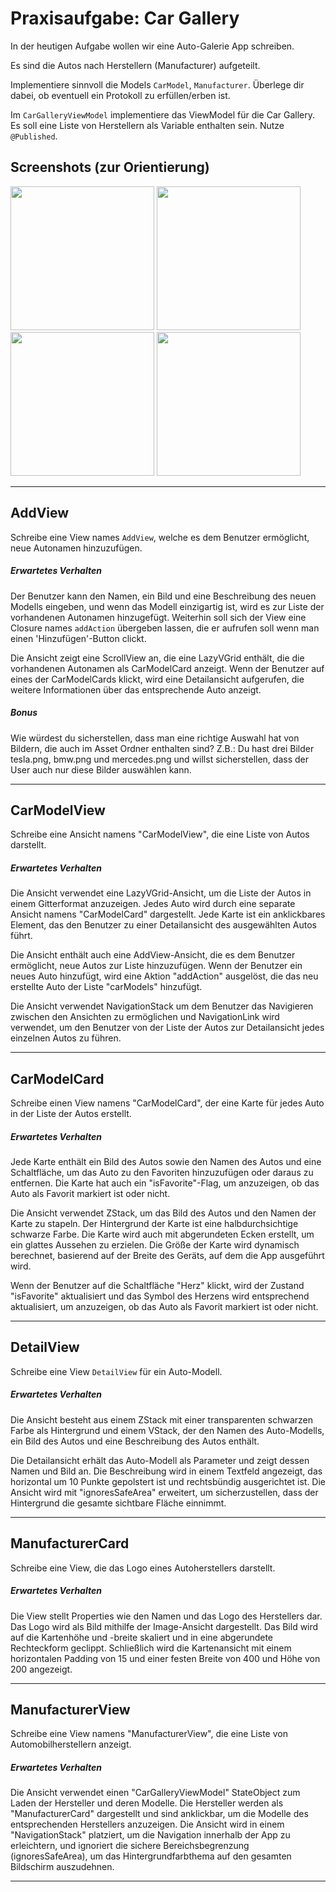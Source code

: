 # Praxisaufgabe: Car Gallery

In der heutigen Aufgabe wollen wir eine Auto-Galerie App schreiben.

Es sind die Autos nach Herstellern (Manufacturer) aufgeteilt.

Implementiere sinnvoll die Models `CarModel`, `Manufacturer`.
Überlege dir dabei, ob eventuell ein Protokoll zu erfüllen/erben ist.

Im `CarGalleryViewModel` implementiere das ViewModel für die Car Gallery.
Es soll eine Liste von Herstellern als Variable enthalten sein.
Nutze `@Published`.

## Screenshots (zur Orientierung)

<img src="https://github.com/BernadetteWerneke/MyCarGallery/assets/120725476/be289e38-a6da-4105-a3b1-0864d6fb10f8" width="230">
<img src="https://github.com/BernadetteWerneke/MyCarGallery/assets/120725476/f612650c-e7a1-4bcf-9684-05f3dffece77" width="230">
<img src="https://github.com/BernadetteWerneke/MyCarGallery/assets/120725476/ecf86b63-c843-4455-9e46-6ff3aff3dbe9" width="230">
<img src="https://github.com/BernadetteWerneke/MyCarGallery/assets/120725476/a5a9571b-0609-4d98-93f1-17b2f4401d45" width="230">



---

## AddView
Schreibe eine View names `AddView`, welche es dem Benutzer ermöglicht, neue Autonamen hinzuzufügen.
##### Erwartetes Verhalten
Der Benutzer kann den Namen, ein Bild und eine Beschreibung des neuen Modells eingeben, und wenn das Modell einzigartig ist, wird es zur Liste der vorhandenen Autonamen hinzugefügt.
Weiterhin soll sich der View eine Closure names `addAction` übergeben lassen, die er aufrufen soll wenn man einen 'Hinzufügen'-Button clickt.

Die Ansicht zeigt eine ScrollView an, die eine LazyVGrid enthält, die die vorhandenen Autonamen als CarModelCard anzeigt.
Wenn der Benutzer auf eines der CarModelCards klickt, wird eine Detailansicht aufgerufen, die weitere Informationen über das entsprechende Auto anzeigt.

##### Bonus
Wie würdest du sicherstellen, dass man eine richtige Auswahl hat von Bildern, die auch im Asset Ordner enthalten sind? Z.B.: Du hast drei Bilder tesla.png, bmw.png und mercedes.png und willst sicherstellen, dass der User auch nur diese Bilder auswählen kann.

---

## CarModelView
 Schreibe eine Ansicht namens "CarModelView", die eine Liste von Autos darstellt.
##### Erwartetes Verhalten
Die Ansicht verwendet eine LazyVGrid-Ansicht, um die Liste der Autos in einem Gitterformat anzuzeigen. Jedes Auto wird durch eine separate Ansicht namens "CarModelCard" dargestellt. Jede Karte ist ein anklickbares Element, das den Benutzer zu einer Detailansicht des ausgewählten Autos führt.

Die Ansicht enthält auch eine AddView-Ansicht, die es dem Benutzer ermöglicht, neue Autos zur Liste hinzuzufügen. Wenn der Benutzer ein neues Auto hinzufügt, wird eine Aktion "addAction" ausgelöst, die das neu erstellte Auto der Liste "carModels" hinzufügt.

Die Ansicht verwendet NavigationStack um dem Benutzer das Navigieren zwischen den Ansichten zu ermöglichen und NavigationLink wird verwendet, um den Benutzer von der Liste der Autos zur Detailansicht jedes einzelnen Autos zu führen.

---

## CarModelCard
Schreibe einen View namens "CarModelCard", der eine Karte für jedes Auto in der Liste der Autos erstellt.
##### Erwartetes Verhalten
Jede Karte enthält ein Bild des Autos sowie den Namen des Autos und eine Schaltfläche, um das Auto zu den Favoriten hinzuzufügen oder daraus zu entfernen. Die Karte hat auch ein "isFavorite"-Flag, um anzuzeigen, ob das Auto als Favorit markiert ist oder nicht.

Die Ansicht verwendet ZStack, um das Bild des Autos und den Namen der Karte zu stapeln. Der Hintergrund der Karte ist eine halbdurchsichtige schwarze Farbe. Die Karte wird auch mit abgerundeten Ecken erstellt, um ein glattes Aussehen zu erzielen. Die Größe der Karte wird dynamisch berechnet, basierend auf der Breite des Geräts, auf dem die App ausgeführt wird.

Wenn der Benutzer auf die Schaltfläche "Herz" klickt, wird der Zustand "isFavorite" aktualisiert und das Symbol des Herzens wird entsprechend aktualisiert, um anzuzeigen, ob das Auto als Favorit markiert ist oder nicht.

---

## DetailView
Schreibe eine View `DetailView` für ein Auto-Modell.

##### Erwartetes Verhalten
Die Ansicht besteht aus einem ZStack mit einer transparenten schwarzen Farbe als Hintergrund und einem VStack, der den Namen des Auto-Modells, ein Bild des Autos und eine Beschreibung des Autos enthält.

Die Detailansicht erhält das Auto-Modell als Parameter und zeigt dessen Namen und Bild an. Die Beschreibung wird in einem Textfeld angezeigt, das horizontal um 10 Punkte gepolstert ist und rechtsbündig ausgerichtet ist. Die Ansicht wird mit "ignoresSafeArea" erweitert, um sicherzustellen, dass der Hintergrund die gesamte sichtbare Fläche einnimmt.

---

## ManufacturerCard
Schreibe eine View, die das Logo eines Autoherstellers darstellt.

##### Erwartetes Verhalten
Die View stellt Properties wie den Namen und das Logo des Herstellers dar. Das Logo wird als Bild mithilfe der Image-Ansicht dargestellt. Das Bild wird auf die Kartenhöhe und -breite skaliert und in eine abgerundete Rechteckform geclippt. Schließlich wird die Kartenansicht mit einem horizontalen Padding von 15 und einer festen Breite von 400 und Höhe von 200 angezeigt.

---

## ManufacturerView
Schreibe eine View namens "ManufacturerView", die eine Liste von Automobilherstellern anzeigt.

##### Erwartetes Verhalten
Die Ansicht verwendet einen "CarGalleryViewModel" StateObject zum Laden der Hersteller und deren Modelle. Die Hersteller werden als "ManufacturerCard" dargestellt und sind anklickbar, um die Modelle des entsprechenden Herstellers anzuzeigen. Die Ansicht wird in einem "NavigationStack" platziert, um die Navigation innerhalb der App zu erleichtern, und ignoriert die sichere Bereichsbegrenzung (ignoresSafeArea), um das Hintergrundfarbthema auf den gesamten Bildschirm auszudehnen.

---


